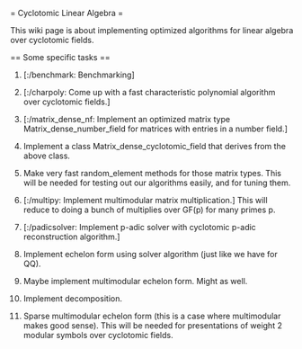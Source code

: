 = Cyclotomic Linear Algebra =

This wiki page is about implementing optimized algorithms for linear algebra over cyclotomic fields.



== Some specific tasks ==

 1. [:/benchmark: Benchmarking]

 1. [:/charpoly: Come up with a fast characteristic polynomial algorithm over cyclotomic fields.]

 1. [:/matrix_dense_nf: Implement an optimized matrix type Matrix_dense_number_field for matrices with entries in a number field.]

 1. Implement a class Matrix_dense_cyclotomic_field that derives from the above class.

 1. Make very fast random_element methods for those matrix types.   This will be needed for testing out our algorithms easily, and for tuning them.

 1. [:/multipy: Implement multimodular matrix multiplication.] This will reduce to doing a bunch of multiplies over GF(p) for many primes p.

 1. [:/padicsolver: Implement p-adic solver with cyclotomic p-adic reconstruction algorithm.]

 1. Implement echelon form using solver algorithm (just like we have for QQ).

 1. Maybe implement multimodular echelon form.   Might as well. 

 1. Implement decomposition.

 1. Sparse multimodular echelon form (this is a case where multimodular makes good sense). This will be needed for presentations of weight 2 modular symbols over cyclotomic fields. 
